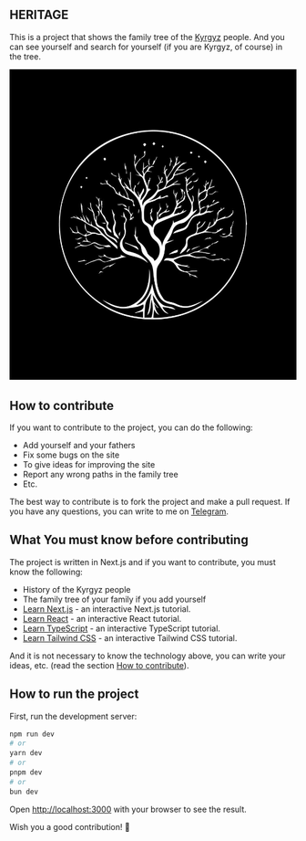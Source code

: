 ## HERITAGE

This is a project that shows the family tree of the [Kyrgyz](https://ru.wikipedia.org/wiki/%D0%9A%D0%B8%D1%80%D0%B3%D0%B8%D0%B7%D1%8B) people. And you can see yourself and search for yourself (if you are Kyrgyz, of course) in the tree.

![logo.jpg](public/images/logo/logo.jpg)

## How to contribute

If you want to contribute to the project, you can do the following:

- Add yourself and your fathers
- Fix some bugs on the site
- To give ideas for improving the site
- Report any wrong paths in the family tree
- Etc.

The best way to contribute is to fork the project and make a pull request. If you have any questions, you can write to me on [Telegram](https://t.me/warioddly).


## What You must know before contributing

The project is written in Next.js and if you want to contribute, you must know the following:

- History of the Kyrgyz people
- The family tree of your family if you add yourself
- [Learn Next.js](https://nextjs.org/learn) - an interactive Next.js tutorial.
- [Learn React](https://reactjs.org/tutorial/tutorial.html) - an interactive React tutorial.
- [Learn TypeScript](https://www.typescriptlang.org/docs/handbook/intro.html) - an interactive TypeScript tutorial.
- [Learn Tailwind CSS](https://tailwindcss.com/docs) - an interactive Tailwind CSS tutorial.

And it is not necessary to know the technology above, you can write your ideas, etc. (read the section [How to contribute](#how-to-contribute)).


## How to run the project
First, run the development server:

```bash
npm run dev
# or
yarn dev
# or
pnpm dev
# or
bun dev
```

Open [http://localhost:3000](http://localhost:3000) with your browser to see the result.

Wish you a good contribution! 🚀
